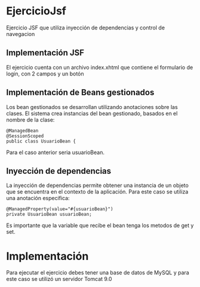 # EjercicioJsf
Ejercicio JSF que utiliza inyección de dependencias y control de navegacion

## Implementación JSF
El ejercicio cuenta con un archivo index.xhtml que contiene el formulario de login, con 2 campos y un botón

## Implementación de Beans gestionados
Los bean gestionados se desarrollan utilizando anotaciones sobre las clases.  El sistema crea instancias del bean gestionado, basados en el nombre de la clase:
```
@ManagedBean
@SessionScoped
public class UsuarioBean {
```
Para el caso anterior seria usuarioBean.

## Inyección de dependencias
La inyección de dependencias permite obtener una instancia de un objeto que se encuentra en el contexto de la aplicación.  Para este caso se utiliza una anotación especifica:
```
@ManagedProperty(value="#{usuarioBean}")
private UsuarioBean usuarioBean;
```
Es importante que la variable que recibe el bean tenga los metodos de get y set.

# Implementación
Para ejecutar el ejercicio debes tener una base de datos de MySQL y para este caso se utilizó un servidor Tomcat 9.0
